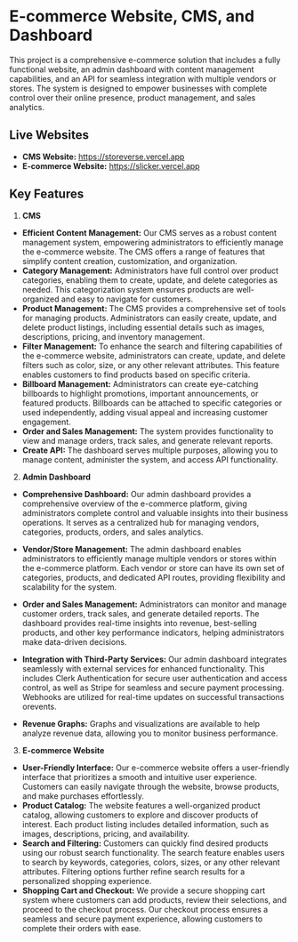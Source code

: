 
# E-commerce Website, CMS, and Dashboard

This project is a comprehensive e-commerce solution that includes a fully functional website, an admin dashboard with content management capabilities, and an API for seamless integration with multiple vendors or stores. The system is designed to empower businesses with complete control over their online presence, product management, and sales analytics.


## Live Websites

- **CMS Website:** https://storeverse.vercel.app
- **E-commerce Website:**  https://slicker.vercel.app


## Key Features

1. **CMS**
- **Efficient Content Management:** Our CMS serves as a robust content management system, empowering administrators to efficiently manage the e-commerce website. The CMS offers a range of features that simplify content creation, customization, and organization.
- **Category Management:** Administrators have full control over product categories, enabling them to create, update, and delete categories as needed. This categorization system ensures products are well-organized and easy to navigate for customers.
- **Product Management:** The CMS provides a comprehensive set of tools for managing products. Administrators can easily create, update, and delete product listings, including essential details such as images, descriptions, pricing, and inventory management.
- **Filter Management:** To enhance the search and filtering capabilities of the e-commerce website, administrators can create, update, and delete filters such as color, size, or any other relevant attributes. This feature enables customers to find products based on specific criteria.
- **Billboard Management:**  Administrators can create eye-catching billboards to highlight promotions, important announcements, or featured products. Billboards can be attached to specific categories or used independently, adding visual appeal and increasing customer engagement.
- **Order and Sales Management:** The system provides functionality to view and manage orders, track sales, and generate relevant reports.
- **Create API:** The dashboard serves multiple purposes, allowing you to manage content, administer the system, and access API functionality.

2. **Admin Dashboard**
- **Comprehensive Dashboard:**  Our admin dashboard provides a comprehensive overview of the e-commerce platform, giving administrators complete control and valuable insights into their business operations. It serves as a centralized hub for managing vendors, categories, products, orders, and sales analytics.

- **Vendor/Store Management:** The admin dashboard enables administrators to efficiently manage multiple vendors or stores within the e-commerce platform. Each vendor or store can have its own set of categories, products, and dedicated API routes, providing flexibility and scalability for the system.
- **Order and Sales Management:** Administrators can monitor and manage customer orders, track sales, and generate detailed reports. The dashboard provides real-time insights into revenue, best-selling products, and other key performance indicators, helping administrators make data-driven decisions.
- **Integration with Third-Party Services:** Our admin dashboard integrates seamlessly with external services for enhanced functionality. This includes Clerk Authentication for secure user authentication and access control, as well as Stripe for seamless and secure payment processing. Webhooks are utilized for real-time updates on successful transactions orevents.
- **Revenue Graphs:** Graphs and visualizations are available to help analyze revenue data, allowing you to monitor business performance.

3. **E-commerce Website**
- **User-Friendly Interface:**  Our e-commerce website offers a user-friendly interface that prioritizes a smooth and intuitive user experience. Customers can easily navigate through the website, browse products, and make purchases effortlessly.
- **Product Catalog:** The website features a well-organized product catalog, allowing customers to explore and discover products of interest. Each product listing includes detailed information, such as images, descriptions, pricing, and availability.
- **Search and Filtering:** Customers can quickly find desired products using our robust search functionality. The search feature enables users to search by keywords, categories, colors, sizes, or any other relevant attributes. Filtering options further refine search results for a personalized shopping experience.
- **Shopping Cart and Checkout:** We provide a secure shopping cart system where customers can add products, review their selections, and proceed to the checkout process. Our checkout process ensures a seamless and secure payment experience, allowing customers to complete their orders with ease.


